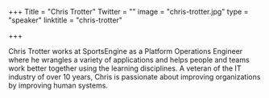 +++
Title = "Chris Trotter"
Twitter = ""
image = "chris-trotter.jpg"
type = "speaker"
linktitle = "chris-trotter"

+++

Chris Trotter works at SportsEngine as a Platform Operations Engineer where he wrangles a variety of applications and helps people and teams work better together using the learning disciplines. A veteran of the IT industry of over 10 years, Chris is passionate about improving organizations by improving human systems.
